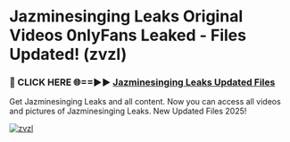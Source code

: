 # Jazminesinging Leaks Original Videos 0nlyFans Leaked - Files Updated! (zvzl)

<h3>🔴 CLICK HERE 🌐==►► <a href="https://tinyurl.com/ehrbuxhb" rel="nofollow">Jazminesinging Leaks Updated Files</a></h3>

Get Jazminesinging Leaks and all content. Now you can access all videos and pictures of Jazminesinging Leaks. New Updated Files 2025!

[![zvzl](https://i.imgur.com/lVYEuWS.gif)](https://tinyurl.com/ehrbuxhb)
